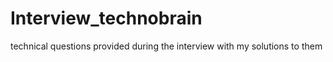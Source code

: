 # Interview_technobrain
technical questions provided during the interview with my solutions to them
